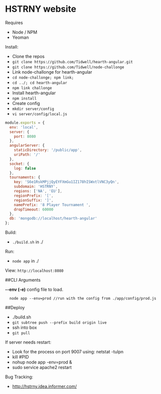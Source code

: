 HSTRNY website
==============

Requires
  * Node / NPM
  * Yeoman

Install:
  * Clone the repos
  * ```git clone https://github.com/Tidwell/hearth-angular.git```
  * ```git clone https://github.com/Tidwell/node-challonge```
  * Link node-challonge for hearth-angular
  * ```cd node-challonge; npm link;```
  * ```cd ../; cd hearth-angular```
  * ```npm link challonge```
  * Install hearth-angular
  * ```npm install```
  * Create config
  * ```mkdir server/config```
  * ```vi server/config/local.js```

```javascript
module.exports = {
  env: 'local',
  server: {
    port: 8080
  },
  angularServer: {
    staticDirectory: '/public/app',
    uriPath: '/'
  },
  socket: {
    log: false
  },
  tournaments: {
    key: 'S6e1RskMPjjQyEYFXmGu1IZ178hISWxtlVNC3yQn',
    subdomain: 'HSTRNY',
    regions: ['NA', 'EU'],
    regionPrefix: '[',
    regionSuffix: ']',
    namePrefix: '8 Player Tournament ',
    dropTimeout: 60000
  },
  db: 'mongodb://localhost/hearth-angular'
};
```

Build:
  * ```./build.sh``` in ./

Run:
  * ```node app``` in ./

View:
	```http://localhost:8080```

##CLI Arguments

**--env (-e)**
  config file to load.
  ```
    node app --env=prod //run with the config from ./app/config/prod.js
  ```

##Deploy

  * ./build.sh
  * ```git subtree push --prefix build origin live```
  * ssh into box
  * ```git pull```

If server needs restart:
  * Look for the process on port 9007 using: netstat -tulpn
  * kill #PID
  * nohup node app -env=prod &
  * sudo service apache2 restart

Bug Tracking:
  * http://hstrny.idea.informer.com/